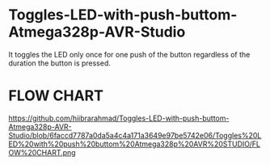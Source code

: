 # Toggles-LED-with-push-buttom-Atmega328p-AVR-Studio
It toggles the LED only once for one push of the button regardless of the duration the button is pressed.
# FLOW CHART
https://github.com/hiibrarahmad/Toggles-LED-with-push-buttom-Atmega328p-AVR-Studio/blob/6faccd7787a0da5a4c4a171a3649e97be5742e06/Toggles%20LED%20with%20push%20buttom%20Atmega328p%20AVR%20STUDIO/FLOW%20CHART.png
